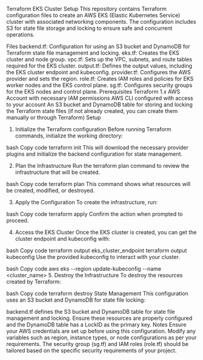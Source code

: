 Terraform EKS Cluster Setup
This repository contains Terraform configuration files to create an AWS EKS (Elastic Kubernetes Service) cluster with associated networking components. The configuration includes S3 for state file storage and locking to ensure safe and concurrent operations.

Files
backend.tf: Configuration for using an S3 bucket and DynamoDB for Terraform state file management and locking.
eks.tf: Creates the EKS cluster and node group.
vpc.tf: Sets up the VPC, subnets, and route tables required for the EKS cluster.
output.tf: Defines the output values, including the EKS cluster endpoint and kubeconfig.
provider.tf: Configures the AWS provider and sets the region.
role.tf: Creates IAM roles and policies for EKS worker nodes and the EKS control plane.
sg.tf: Configures security groups for the EKS nodes and control plane.
Prerequisites
Terraform 1.x
AWS Account with necessary IAM permissions
AWS CLI configured with access to your account
An S3 bucket and DynamoDB table for storing and locking the Terraform state files (if not already created, you can create them manually or through Terraform)
Setup
1. Initialize the Terraform configuration
Before running Terraform commands, initialize the working directory:

bash
Copy code
terraform init
This will download the necessary provider plugins and initialize the backend configuration for state management.

2. Plan the Infrastructure
Run the terraform plan command to review the infrastructure that will be created.

bash
Copy code
terraform plan
This command shows what resources will be created, modified, or destroyed.

3. Apply the Configuration
To create the infrastructure, run:

bash
Copy code
terraform apply
Confirm the action when prompted to proceed.

4. Access the EKS Cluster
Once the EKS cluster is created, you can get the cluster endpoint and kubeconfig with:

bash
Copy code
terraform output eks_cluster_endpoint
terraform output kubeconfig
Use the provided kubeconfig to interact with your cluster.

bash
Copy code
aws eks --region <region> update-kubeconfig --name <cluster_name>
5. Destroy the Infrastructure
To destroy the resources created by Terraform:

bash
Copy code
terraform destroy
State Management
This configuration uses an S3 bucket and DynamoDB for state file locking:

backend.tf defines the S3 bucket and DynamoDB table for state file management and locking. Ensure these resources are properly configured and the DynamoDB table has a LockID as the primary key.
Notes
Ensure your AWS credentials are set up before using this configuration.
Modify any variables such as region, instance types, or node configurations as per your requirements.
The security group (sg.tf) and IAM roles (role.tf) should be tailored based on the specific security requirements of your project.